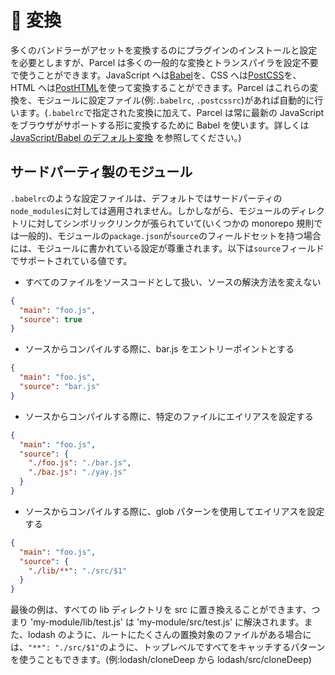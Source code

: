 # 🐠 変換

多くのバンドラーがアセットを変換するのにプラグインのインストールと設定を必要としますが、Parcel は多くの一般的な変換とトランスパイラを設定不要で使うことができます。JavaScript へは[Babel](https://babeljs.io)を、CSS へは[PostCSS](http://postcss.org)を、HTML へは[PostHTML](https://github.com/posthtml/posthtml)を使って変換することができます。Parcel はこれらの変換を、モジュールに設定ファイル(例:`.babelrc`, `.postcssrc`)があれば自動的に行います。(`.babelrc`で指定された変換に加えて、Parcel は常に最新の JavaScript をブラウザがサポートする形に変換するために Babel を使います。詳しくは [JavaScript/Babel のデフォルト変換](javascript.html#default-babel-transforms) を参照してください。)

## サードパーティ製のモジュール

`.babelrc`のような設定ファイルは、デフォルトではサードパーティの`node_modules`に対しては適用されません。しかしながら、モジュールのディレクトリに対してシンボリックリンクが張られていて(いくつかの monorepo 規則では一般的)、モジュールの`package.json`が`source`のフィールドセットを持つ場合には、モジュールに書かれている設定が尊重されます。以下は`source`フィールドでサポートされている値です。

- すべてのファイルをソースコードとして扱い、ソースの解決方法を変えない

```json
{
  "main": "foo.js",
  "source": true
}
```

- ソースからコンパイルする際に、bar.js をエントリーポイントとする

```json
{
  "main": "foo.js",
  "source": "bar.js"
}
```

- ソースからコンパイルする際に、特定のファイルにエイリアスを設定する

```json
{
  "main": "foo.js",
  "source": {
    "./foo.js": "./bar.js",
    "./baz.js": "./yay.js"
  }
}
```

- ソースからコンパイルする際に、glob パターンを使用してエイリアスを設定する

```json
{
  "main": "foo.js",
  "source": {
    "./lib/**": "./src/$1"
  }
}
```

最後の例は、すべての lib ディレクトリを src に置き換えることができます、つまり 'my-module/lib/test.js' は 'my-module/src/test.js' に解決されます。また、lodash のように、ルートにたくさんの置換対象のファイルがある場合には、`"**": "./src/$1"`のように、トップレベルですべてをキャッチするパターンを使うこともできます。(例:lodash/cloneDeep から lodash/src/cloneDeep)
